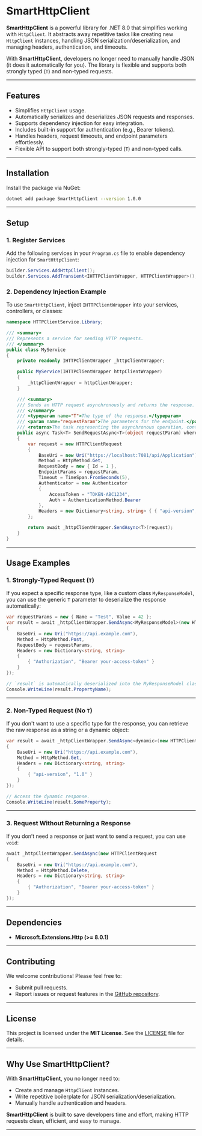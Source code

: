 ﻿# **SmartHttpClient**

**SmartHttpClient** is a powerful library for .NET 8.0 that simplifies working with `HttpClient`. It abstracts away repetitive tasks like creating new `HttpClient` instances, handling JSON serialization/deserialization, and managing headers, authentication, and timeouts. 

With **SmartHttpClient**, developers no longer need to manually handle JSON (it does it automatically for you). The library is flexible and supports both strongly typed (`T`) and non-typed requests.

---

## **Features**
- Simplifies `HttpClient` usage.
- Automatically serializes and deserializes JSON requests and responses.
- Supports dependency injection for easy integration.
- Includes built-in support for authentication (e.g., Bearer tokens).
- Handles headers, request timeouts, and endpoint parameters effortlessly.
- Flexible API to support both strongly-typed (`T`) and non-typed calls.

---

## **Installation**
Install the package via NuGet:

```bash
dotnet add package SmartHttpClient --version 1.0.0
```

---

## **Setup**

### 1. **Register Services**
Add the following services in your `Program.cs` file to enable dependency injection for `SmartHttpClient`:

```csharp
builder.Services.AddHttpClient();
builder.Services.AddTransient<IHTTPClientWrapper, HTTPClientWrapper>();
```

### 2. **Dependency Injection Example**
To use `SmartHttpClient`, inject `IHTTPClientWrapper` into your services, controllers, or classes:

```csharp
namespace HTTPClientService.Library;

/// <summary>
/// Represents a service for sending HTTP requests.
/// </summary>
public class MyService
{
    private readonly IHTTPClientWrapper _httpClientWrapper;

    public MyService(IHTTPClientWrapper httpClientWrapper)
    {
        _httpClientWrapper = httpClientWrapper;
    }

    /// <summary>
    /// Sends an HTTP request asynchronously and returns the response.
    /// </summary>
    /// <typeparam name="T">The type of the response.</typeparam>
    /// <param name="requestParam">The parameters for the endpoint.</param>
    /// <returns>The task representing the asynchronous operation, containing the response.</returns>
    public async Task<T> SendRequestAsync<T>(object requestParam) where T : class
    {
        var request = new HTTPClientRequest
        {
            BaseUri = new Uri("https://localhost:7081/api/Application"),
            Method = HttpMethod.Get,
            RequestBody = new { Id = 1 },
            EndpointParams = requestParam,
            Timeout = TimeSpan.FromSeconds(5),
            Authenticator = new Authenticator
            {
                AccessToken = "TOKEN-ABC1234",
                Auth = AuthenticationMethod.Bearer
            },
            Headers = new Dictionary<string, string> { { "api-version", "2" } }
        };

        return await _httpClientWrapper.SendAsync<T>(request);
    }
}
```

---

## **Usage Examples**

### 1. **Strongly-Typed Request (`T`)**
If you expect a specific response type, like a custom class `MyResponseModel`, you can use the generic `T` parameter to deserialize the response automatically:

```csharp
var requestParams = new { Name = "Test", Value = 42 };
var result = await _httpClientWrapper.SendAsync<MyResponseModel>(new HTTPClientRequest
{
    BaseUri = new Uri("https://api.example.com"),
    Method = HttpMethod.Post,
    RequestBody = requestParams,
    Headers = new Dictionary<string, string>
    {
        { "Authorization", "Bearer your-access-token" }
    }
});

// `result` is automatically deserialized into the MyResponseModel class.
Console.WriteLine(result.PropertyName);
```

---

### 2. **Non-Typed Request (No `T`)**
If you don't want to use a specific type for the response, you can retrieve the raw response as a string or a dynamic object:

```csharp
var result = await _httpClientWrapper.SendAsync<dynamic>(new HTTPClientRequest
{
    BaseUri = new Uri("https://api.example.com"),
    Method = HttpMethod.Get,
    Headers = new Dictionary<string, string>
    {
        { "api-version", "1.0" }
    }
});

// Access the dynamic response.
Console.WriteLine(result.SomeProperty);
```

---

### 3. **Request Without Returning a Response**
If you don’t need a response or just want to send a request, you can use `void`:

```csharp
await _httpClientWrapper.SendAsync(new HTTPClientRequest
{
    BaseUri = new Uri("https://api.example.com"),
    Method = HttpMethod.Delete,
    Headers = new Dictionary<string, string>
    {
        { "Authorization", "Bearer your-access-token" }
    }
});
```

---

## **Dependencies**
- **Microsoft.Extensions.Http (>= 8.0.1)**

---

## **Contributing**
We welcome contributions! Please feel free to:
- Submit pull requests.
- Report issues or request features in the [GitHub repository](https://github.com/JoaoPereira83/SmartHttpClient).

---

## **License**
This project is licensed under the **MIT License**. See the [LICENSE](https://github.com/JoaoPereira83/SmartHttpClient/blob/master/License) file for details.

---

## **Why Use SmartHttpClient?**
With **SmartHttpClient**, you no longer need to:
- Create and manage `HttpClient` instances.
- Write repetitive boilerplate for JSON serialization/deserialization.
- Manually handle authentication and headers.

**SmartHttpClient** is built to save developers time and effort, making HTTP requests clean, efficient, and easy to manage.

---
